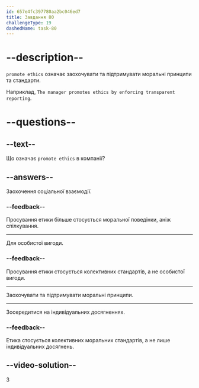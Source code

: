 ```yaml
---
id: 657e4fc397780aa2bc046ed7
title: Завдання 80
challengeType: 19
dashedName: task-80
---
```


# --description--

`promote ethics` означає заохочувати та підтримувати моральні принципи та стандарти.

Наприклад, `The manager promotes ethics by enforcing transparent reporting`.

# --questions--

## --text--

Що означає `promote ethics` в компанії?

## --answers--

Заохочення соціальної взаємодії.

### --feedback--

Просування етики більше стосується моральної поведінки, аніж спілкування.

---

Для особистої вигоди.

### --feedback--

Просування етики стосується колективних стандартів, а не особистої вигоди.

---

Заохочувати та підтримувати моральні принципи.

---

Зосередитися на індивідуальних досягненнях.

### --feedback--

Етика стосується колективних моральних стандартів, а не лише індивідуальних досягнень.

## --video-solution--

3
